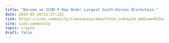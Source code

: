```yaml
---
title: "Become an ICON P-Rep Node! Largest South-Korean Blockchain."
date: 2019-05-26T21:27:23Z
link: https://icon.community/iconsensus/about?utm_icm=&utm_medium=RSS&utm_source=hune
site: icon.community
topic: crypto
draft: false
---
```

